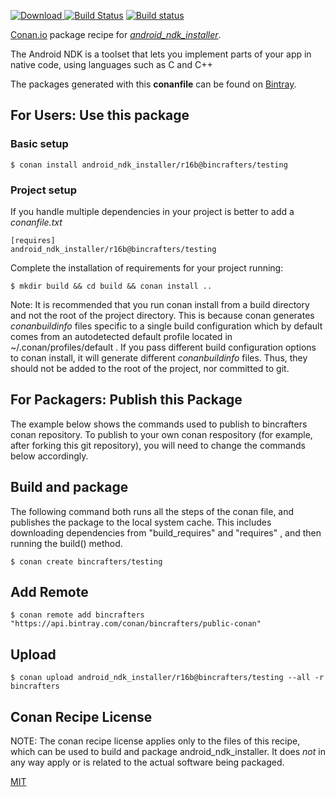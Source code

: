 [![Download](https://api.bintray.com/packages/bincrafters/public-conan/android_ndk_installer%3Abincrafters/images/download.svg) ](https://bintray.com/bincrafters/public-conan/android_ndk_installer%3Abincrafters/_latestVersion)
[![Build Status](https://travis-ci.org/bincrafters/conan-android_ndk_installer.svg?branch=testing%2Fr16b)](https://travis-ci.org/bincrafters/conan-android_ndk_installer)
[![Build status](https://ci.appveyor.com/api/projects/status/github/bincrafters/conan-android_ndk_installer?branch=stable%2Fr16b&svg=true)](https://ci.appveyor.com/project/bincrafters/conan-android-ndk-installer)

[Conan.io](https://conan.io) package recipe for [*android_ndk_installer*](https://developer.android.com/ndk/).

The Android NDK is a toolset that lets you implement parts of your app in native code, using languages such as C and C++

The packages generated with this **conanfile** can be found on [Bintray](https://bintray.com/bincrafters/public-conan/android_ndk_installer%3Abincrafters).

## For Users: Use this package

### Basic setup

    $ conan install android_ndk_installer/r16b@bincrafters/testing

### Project setup

If you handle multiple dependencies in your project is better to add a *conanfile.txt*

    [requires]
    android_ndk_installer/r16b@bincrafters/testing


Complete the installation of requirements for your project running:

    $ mkdir build && cd build && conan install ..

Note: It is recommended that you run conan install from a build directory and not the root of the project directory.  This is because conan generates *conanbuildinfo* files specific to a single build configuration which by default comes from an autodetected default profile located in ~/.conan/profiles/default .  If you pass different build configuration options to conan install, it will generate different *conanbuildinfo* files.  Thus, they should not be added to the root of the project, nor committed to git.

## For Packagers: Publish this Package

The example below shows the commands used to publish to bincrafters conan repository. To publish to your own conan respository (for example, after forking this git repository), you will need to change the commands below accordingly.

## Build and package

The following command both runs all the steps of the conan file, and publishes the package to the local system cache.  This includes downloading dependencies from "build_requires" and "requires" , and then running the build() method.

    $ conan create bincrafters/testing



## Add Remote

    $ conan remote add bincrafters "https://api.bintray.com/conan/bincrafters/public-conan"

## Upload

    $ conan upload android_ndk_installer/r16b@bincrafters/testing --all -r bincrafters


## Conan Recipe License

NOTE: The conan recipe license applies only to the files of this recipe, which can be used to build and package android_ndk_installer.
It does *not* in any way apply or is related to the actual software being packaged.

[MIT](git@github.com:bincrafters/conan-android_ndk_installer.git/blob/testing/r16b/LICENSE)
